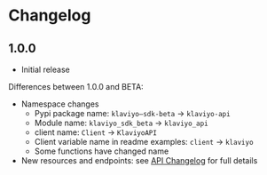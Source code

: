 # Changelog

## 1.0.0

  * Initial release

  Differences between 1.0.0 and BETA:

  - Namespace changes
    - Pypi package name: `klaviyo–sdk-beta` → `klaviyo-api`
    - Module name: `klaviyo_sdk_beta` → `klaviyo_api`
    - client name: `Client` → `KlaviyoAPI`
    - Client variable name in readme examples: `client` → `klaviyo`
    - Some functions have changed name
  - New resources and endpoints: see [API Changelog](https://developers.klaviyo.com/en/docs/changelog_) for full details